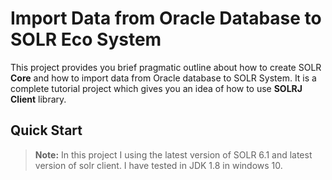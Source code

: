 # Import Data from Oracle Database to SOLR Eco System

This project provides you brief pragmatic outline about how to create SOLR **Core**
and how to import data from Oracle database to SOLR System. It is a complete tutorial
project which gives you an idea of how to use **SOLRJ Client** library.

Quick Start
-----------

> **Note:** In this project I using the latest version of SOLR 6.1 and latest version of solr client. I have tested in JDK 1.8 in windows 10.




